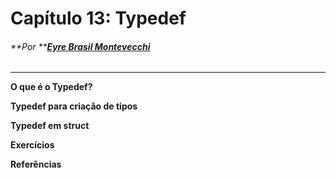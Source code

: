 # Capítulo 13: Typedef

###### **Por **[**Eyre Brasil Montevecchi**](https://github.com/eyrebrasil)

---

**O que é o Typedef?**

**Typedef para criação de tipos**

**Typedef em struct**

**Exercícios**

**Referências**



